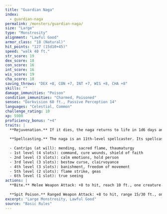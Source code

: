 ```yaml
---
title: "Guardian Naga"
index:
  - guardian-naga
permalink: /monsters/guardian-naga/
size: "Large"
type: "Monstrosity"
alignment: "Lawful Good"
armor_class: "18 (Natural)"
hit_points: "127 (15d10+45)"
speed: "walk 40 ft."
str_score: 19
dex_score: 18
con_score: 16
int_score: 16
wis_score: 19
cha_score: 18
saving_throws: "DEX +8, CON +7, INT +7, WIS +8, CHA +8"
skills: ""
damage_immunities: "Poison"
condition_immunities: "Charmed, Poisoned"
senses: "Darkvision 60 ft., Passive Perception 14"
languages: "Celestial, Common"
challenge_rating: 10
xp: 5900
proficiency_bonus: "+4"
traits: |
  **Rejuvenation.** If it dies, the naga returns to life in 1d6 days and regains all its hit points. Only a wish spell can prevent this trait from functioning.
  
  **Spellcasting.** The naga is an 11th-level spellcaster. Its spellcasting ability is Wisdom (spell save DC 16, +8 to hit with spell attacks), and it needs only verbal components to cast its spells. It has the following cleric spells prepared:
  
  - Cantrips (at will): mending, sacred flame, thaumaturgy
  - 1st level (4 slots): command, cure wounds, shield of faith
  - 2nd level (3 slots): calm emotions, hold person
  - 3rd level (3 slots): bestow curse, clairvoyance
  - 4th level (3 slots): banishment, freedom of movement
  - 5th level (2 slots): flame strike, geas
  - 6th level (1 slot): true seeing
actions: |
  **Bite.** Melee Weapon Attack: +8 to hit, reach 10 ft., one creature. Hit: 8 (1d8 + 4) piercing damage, and the target must make a DC 15 Constitution saving throw, taking 45 (10d8) poison damage on a failed save, or half as much damage on a successful one.
  
  **Spit Poison.** Ranged Weapon Attack: +8 to hit, range 15/30 ft., one creature. Hit: The target must make a DC 15 Constitution saving throw, taking 45 (10d8) poison damage on a failed save, or half as much damage on a successful one.  
excerpt: "Large Monstrosity, Lawful Good"
source: "Basic Rules"
---
```

